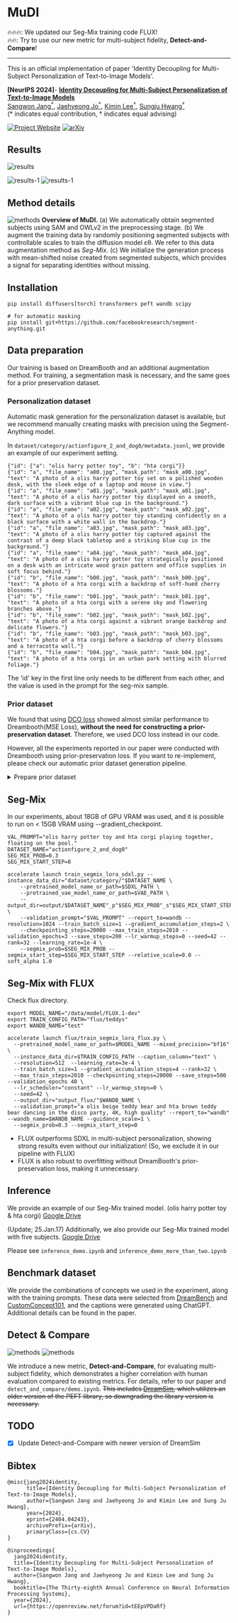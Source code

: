 # MuDI
🔥🔥🔥: We updated our Seg-Mix training code FLUX! \
🔥🔥: Try to use our new metric for multi-subject fidelity, **Detect-and-Compare**!

------

This is an official implementation of paper 'Identity Decoupling for Multi-Subject Personalization of Text-to-Image Models'.

**[NeurIPS 2024]**- **[Identity Decoupling for Multi-Subject Personalization of Text-to-Image Models](https://arxiv.org/abs/2404.04243)**
<br/>
[Sangwon Jang<sup>*<sup>](https://agwmon.github.io/), [Jaehyeong Jo<sup>*<sup>](http://harryjo97.github.io/), [Kimin Lee<sup>†<sup>](https://sites.google.com/view/kiminlee), [Sungju Hwang<sup>†<sup>](http://www.sungjuhwang.com/)
<br/>(* indicates equal contribution, † indicates equal advising)

[![Project Website](https://img.shields.io/badge/Project-Website-orange)](https://mudi-t2i.github.io/) [![arXiv](https://img.shields.io/badge/arXiv-2305.18292-b31b1b.svg)](https://arxiv.org/abs/2404.04243)

## Results
![results](figures/main_figure.jpg)

![results-1](figures/examples0.jpg)
![results-1](figures/examples1.jpg)

## Method details
![methods](figures/method.jpg)
**Overview of MuDI.** (a) We automatically obtain segmented subjects using SAM and OWLv2 in the preprocessing stage. (b) We augment the training data by randomly positioning segmented subjects with controllable scales to train the diffusion model εθ. We refer to this data augmentation method as *Seg-Mix*. (c) We initialize the generation process with mean-shifted noise created from segmented subjects, which provides a signal for separating identities without missing.
## Installation
```
pip install diffusers[torch] transformers peft wandb scipy

# for automatic masking
pip install git+https://github.com/facebookresearch/segment-anything.git
```

## Data preparation
Our training is based on DreamBooth and an additional augmentation method. For training, a segmentation mask is necessary, and the same goes for a prior preservation dataset.

### Personalization dataset

Automatic mask generation for the personalization dataset is available, but we recommend manually creating masks with precision using the Segment-Anything model.

In `dataset/category/actionfigure_2_and_dog0/metadata.jsonl`, we provide an example of our experiment setting.
```
{"id": {"a": "olis harry potter toy", "b": "hta corgi"}}
{"id": "a", "file_name": "a00.jpg", "mask_path": "mask_a00.jpg", "text": "A photo of a olis harry potter toy set on a polished wooden desk, with the sleek edge of a laptop and mouse in view."}
{"id": "a", "file_name": "a01.jpg", "mask_path": "mask_a01.jpg", "text": "A photo of a olis harry potter toy displayed on a smooth, dark surface with a vibrant blue cup in the background."}
{"id": "a", "file_name": "a02.jpg", "mask_path": "mask_a02.jpg", "text": "A photo of a olis harry potter toy standing confidently on a black surface with a white wall in the backdrop."}
{"id": "a", "file_name": "a03.jpg", "mask_path": "mask_a03.jpg", "text": "A photo of a olis harry potter toy captured against the contrast of a deep black tabletop and a striking blue cup in the background."}
{"id": "a", "file_name": "a04.jpg", "mask_path": "mask_a04.jpg", "text": "A photo of a olis harry potter toy strategically positioned on a desk with an intricate wood grain pattern and office supplies in soft focus behind."}
{"id": "b", "file_name": "b00.jpg", "mask_path": "mask_b00.jpg", "text": "A photo of a hta corgi with a backdrop of soft-hued cherry blossoms."}
{"id": "b", "file_name": "b01.jpg", "mask_path": "mask_b01.jpg", "text": "A photo of a hta corgi with a serene sky and flowering branches above."}
{"id": "b", "file_name": "b02.jpg", "mask_path": "mask_b02.jpg", "text": "A photo of a hta corgi against a vibrant orange backdrop and delicate flowers."}
{"id": "b", "file_name": "b03.jpg", "mask_path": "mask_b03.jpg", "text": "A photo of a hta corgi before a backdrop of cherry blossoms and a terracotta wall."}
{"id": "b", "file_name": "b04.jpg", "mask_path": "mask_b04.jpg", "text": "A photo of a hta corgi in an urban park setting with blurred foliage."}
```
The 'id' key in the first line only needs to be different from each other, and the value is used in the prompt for the seg-mix sample.
### Prior dataset
We found that using [DCO loss](https://github.com/kyungmnlee/dco) showed almost similar performance to Dreambooth(MSE Loss), **without the need for constructing a prior-preservation dataset**. Therefore, we used DCO loss instead in our code. 

However, all the experiments reported in our paper were conducted with Dreambooth using prior-preservation loss. If you want to re-implement, please check our automatic prior dataset generation pipeline. 
<details>
<summary>Prepare prior dataset</summary>
<div markdown="1">

We provide an automatic mask generation pipeline for the prior dataset. The prior mask does not need to be very accurate.
```
python generate_prior.py --gen_class $CLASS --gen_mask
```
In `dataset/reg/actionfigure_2_and_dog0/class_metadata.jsonl`, we provide an example of our experiment setting.

</div>
</details>


## Seg-Mix
In our experiments, about 18GB of GPU VRAM was used, and it is possible to run on < 15GB VRAM using --gradient_checkpoint.
```
VAL_PROMPT="olis harry potter toy and hta corgi playing together, floating on the pool."
DATASET_NAME="actionfigure_2_and_dog0"
SEG_MIX_PROB=0.3
SEG_MIX_START_STEP=0

accelerate launch train_segmix_lora_sdxl.py --instance_data_dir="dataset/category/"$DATASET_NAME \
    --pretrained_model_name_or_path=$SDXL_PATH \
    --pretrained_vae_model_name_or_path=$VAE_PATH \
    --output_dir=output/$DATASET_NAME"_p"$SEG_MIX_PROB"_s"$SEG_MIX_START_STEP \
    --validation_prompt="$VAL_PROMPT" --report_to=wandb --resolution=1024 --train_batch_size=1 --gradient_accumulation_steps=2 \
    --checkpointing_steps=20000 --max_train_steps=2010 --validation_epochs=3 --save_steps=200 --lr_warmup_steps=0 --seed=42 --rank=32 --learning_rate=1e-4 \
    --segmix_prob=$SEG_MIX_PROB --segmix_start_step=$SEG_MIX_START_STEP --relative_scale=0.0 --soft_alpha 1.0
```
## Seg-Mix with FLUX
Check flux directory.
```
export MODEL_NAME="/data/model/FLUX.1-dev"
export TRAIN_CONFIG_PATH="flux/teddys"
export WANDB_NAME="test"

accelerate launch flux/train_segmix_lora_flux.py \
  --pretrained_model_name_or_path=$MODEL_NAME --mixed_precision="bf16" \
  --instance_data_dir=$TRAIN_CONFIG_PATH --caption_column="text" \
  --resolution=512  --learning_rate=3e-4 \
  --train_batch_size=1 --gradient_accumulation_steps=4 --rank=32 \
  --max_train_steps=2010 --checkpointing_steps=20000 --save_steps=500 --validation_epochs 40 \
  --lr_scheduler="constant" --lr_warmup_steps=0 \
  --seed=42 \
  --output_dir="output_flux/"$WANDB_NAME \
  --validation_prompt="a olis beige teddy bear and hta brown teddy bear dancing in the disco party, 4K, high quality" --report_to="wandb" --wandb_name=$WANDB_NAME --guidance_scale=1 \
  --segmix_prob=0.3 --segmix_start_step=0
```
* FLUX outperforms SDXL in multi-subject personalization, showing strong results even without our initialization! (So, we exclude it in our pipeline with FLUX)
* FLUX is also robust to overfitting without DreamBooth's prior-preservation loss, making it unnecessary.

## Inference
We provide an example of our Seg-Mix trained model. (olis harry potter toy & hta corgi) [Google Drive](https://drive.google.com/file/d/1qNaZjf7pA-odpBwALbAaceZ06rmS0xAi/view?usp=sharing)

(Update; 25.Jan.17) Additionally, we also provide our Seg-Mix trained model with five subjects. [Google Drive](https://drive.google.com/drive/folders/1fCBCJVjP6nINozdUjUwmVcst5-Z8niKx?usp=drive_link)

Please see `inference_demo.ipynb` and `inference_demo_more_than_two.ipynb`

## Benchmark dataset
We provide the combinations of concepts we used in the experiment, along with the training prompts. These data were selected from [DreamBench](https://github.com/google/dreambooth/tree/main/dataset) and [CustomConcept101](https://github.com/adobe-research/custom-diffusion/tree/main/customconcept101), and the captions were generated using ChatGPT. Additional details can be found in the paper.


## Detect & Compare
![methods](figures/appendix_dnc-final.jpg)
![methods](figures/appendix_dnc_sample.jpg)

We introduce a new metric, **Detect-and-Compare**, for evaluating multi-subject fidelity, which demonstrates a higher correlation with human evaluation compared to existing metrics.  For details, refer to our paper and `detect_and_compare/demo.ipynb`. ~~This includes [DreamSim](https://github.com/ssundaram21/dreamsim), which utilizes an older version of the PEFT library, so downgrading the library version is necessary.~~

## TODO
- [X] Update Detect-and-Compare with newer version of DreamSim

## Bibtex
```
@misc{jang2024identity,
      title={Identity Decoupling for Multi-Subject Personalization of Text-to-Image Models}, 
      author={Sangwon Jang and Jaehyeong Jo and Kimin Lee and Sung Ju Hwang},
      year={2024},
      eprint={2404.04243},
      archivePrefix={arXiv},
      primaryClass={cs.CV}
}

@inproceedings{
  jang2024identity,
  title={Identity Decoupling for Multi-Subject Personalization of Text-to-Image Models},
  author={Sangwon Jang and Jaehyeong Jo and Kimin Lee and Sung Ju Hwang},
  booktitle={The Thirty-eighth Annual Conference on Neural Information Processing Systems},
  year={2024},
  url={https://openreview.net/forum?id=tEEpVPDaRf}
}
```
      
